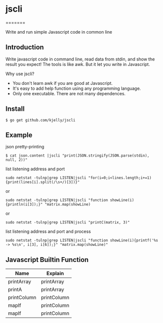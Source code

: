 # jscli
=======

Write and run simple Javascript code in common line

Introduction
------------

Write javascript code in command line, read data from stdin, and show the result you expect!
The tools is like awk. But it let you write in Javascript.

Why use jscli?

- You don't learn awk if you are good at Javascript.
- It's easy to add help function using any programming language.
- Only one executable. There are not many dependences.


Install
-------

```
$ go get github.com/kjelly/jscli
```


Example
-------

json pretty-printing

```
$ cat json.content |jscli "print(JSON.stringify(JSON.parse(stdin), null, 2))"
```

list listening address and port

```
sudo netstat -tulnp|grep LISTEN|jscli "for(i=0;i<lines.length;i+=1){print(lines[i].split(/\s+/)[3])}"
```
or

```
sudo netstat -tulnp|grep LISTEN|jscli "function showLine(i){println(i[3]);}" "matrix.map(showLine)
```
or

```
sudo netstat -tulnp|grep LISTEN|jscli "printC(matrix, 3)"
```


list listening address and port and process

```
sudo netstat -tulnp|grep LISTEN|jscli "function showLine(i){printf('%s -> %s\n', i[3], i[6]);}" "matrix.map(showLine)"
```

Javascript Builtin Function
---------------------------

Name | Explain
---- | -------
printArray | printArray
printA | printArray
printColumn | printColumn
mapIf | printColumn
mapIf | printColumn

